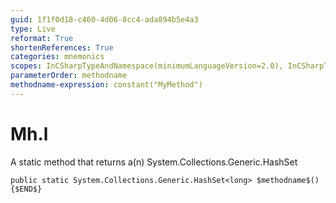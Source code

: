 ```yaml
---
guid: 1f1f0d18-c460-4d06-8cc4-ada894b5e4a3
type: Live
reformat: True
shortenReferences: True
categories: mnemonics
scopes: InCSharpTypeAndNamespace(minimumLanguageVersion=2.0), InCSharpTypeMember(minimumLanguageVersion=2.0)
parameterOrder: methodname
methodname-expression: constant("MyMethod")
---
```


# Mh.l

A static method that returns a(n) System.Collections.Generic.HashSet<long>

```
public static System.Collections.Generic.HashSet<long> $methodname$(){$END$}
```
